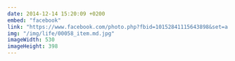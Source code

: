```yaml
---
date: 2014-12-14 15:20:09 +0200
embed: "facebook"
link: "https://www.facebook.com/photo.php?fbid=10152841115643898&set=a.10151223749828898.483689.816018897&type=3&theater"
img: "/img/life/00058_item.md.jpg"
imageWidth: 530
imageHeight: 398
---
```

